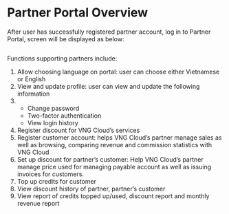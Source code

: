 # Partner Portal Overview

After user has successfully registered partner account, log in to Partner Portal, screen will be displayed as below:

<figure><img src="https://docs.vngcloud.vn/download/attachments/59805207/image2023-7-11_16-53-35.png?version=1&#x26;modificationDate=1689069215000&#x26;api=v2" alt=""><figcaption></figcaption></figure>

Functions supporting partners include:

1. Allow choosing language on portal: user can choose either Vietnamese or English
2. View and update profile: user can view and update the following information
3.
   * Change password
   * Two-factor authentication
   * View login history
4. Register discount for VNG Cloud’s services
5. Register customer account: helps VNG Cloud’s partner manage sales as well as browsing, comparing revenue and commission statistics with VNG Cloud
6. Set up discount for partner’s customer: Help VNG Cloud’s partner manage price used for managing payable account as well as issuing invoices for customers.
7. Top up credits for customer
8. View discount history of partner, partner’s customer
9. View report of credits topped up/used, discount report and monthly revenue report
